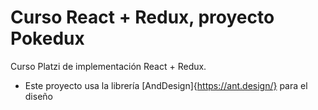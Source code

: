 # Curso React + Redux, proyecto Pokedux

Curso Platzi de implementación React + Redux.
- Este proyecto usa la librería [AndDesign]{https://ant.design/} para el diseño